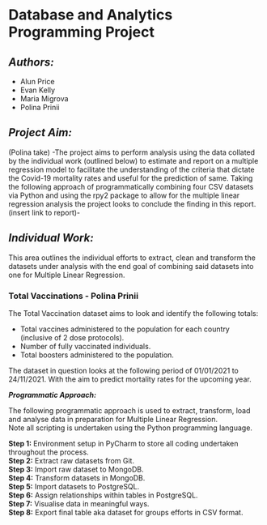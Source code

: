 # Database and Analytics Programming Project #

## *Authors:* ##
- Alun Price
- Evan Kelly
- Maria Migrova
- Polina Prinii


## *Project Aim:* ##
(Polina take)
-The project aims to perform analysis using the data collated by the individual work (outlined below) to estimate and report on a multiple regression model to facilitate the understanding of the criteria that dictate the Covid-19 mortality rates and useful for the prediction of same.
Taking the following approach of programmatically combining four CSV datasets via Python and using the rpy2 package to allow for the multiple linear regression analysis the project looks to conclude the finding in this report. (insert link to report)-  

## *Individual Work:* ##
This area outlines the individual efforts to extract, clean and transform the datasets under analysis with the end goal of combining said datasets into one for Multiple Linear Regression.

### Total Vaccinations - Polina Prinii ###
The Total Vaccination dataset aims to look and identify the following totals:

- Total vaccines administered to the population for each country (inclusive of 2 dose protocols).
- Number of fully vaccinated individuals.
- Total boosters administered to the population.

The dataset in question looks at the following period of 01/01/2021 to 24/11/2021. With the aim to predict mortality rates for the upcoming year.

***Programmatic Approach:***

The following programmatic approach is used to extract, transform, load and analyse data in preparation for Multiple Linear Regression.<br />
Note all scripting is undertaken using the Python programming language.

**Step 1:** Environment setup in PyCharm to store all coding undertaken throughout the process.<br />
**Step 2:** Extract raw datasets from Git. <br />
**Step 3:** Import raw dataset to MongoDB.<br />
**Step 4:** Transform datasets in MongoDB.<br />
**Step 5:** Import datasets to PostgreSQL.<br />
**Step 6:** Assign relationships within tables in PostgreSQL.<br />
**Step 7:** Visualise data in meaningful ways.<br />
**Step 8:** Export final table aka dataset for groups efforts in CSV format. <br />
